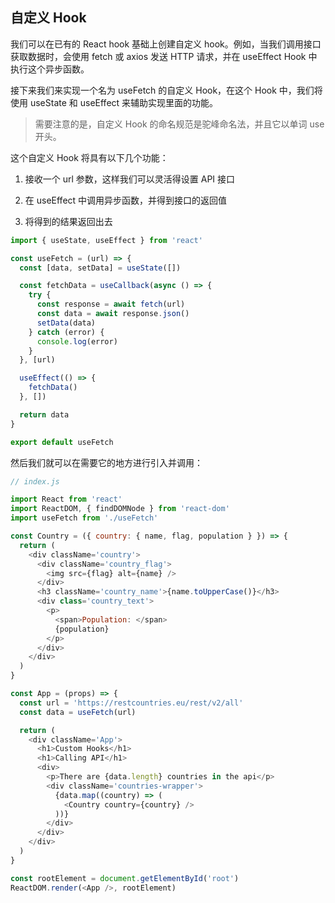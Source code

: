 ## 自定义 Hook

我们可以在已有的 React hook 基础上创建自定义 hook。例如，当我们调用接口获取数据时，会使用 fetch 或 axios 发送 HTTP 请求，并在 useEffect Hook 中执行这个异步函数。

接下来我们来实现一个名为 useFetch 的自定义 Hook，在这个 Hook 中，我们将使用 useState 和 useEffect 来辅助实现里面的功能。

> 需要注意的是，自定义 Hook 的命名规范是驼峰命名法，并且它以单词 use 开头。

这个自定义 Hook 将具有以下几个功能：

1. 接收一个 url 参数，这样我们可以灵活得设置 API 接口

2. 在 useEffect 中调用异步函数，并得到接口的返回值

3. 将得到的结果返回出去

```js
import { useState, useEffect } from 'react'

const useFetch = (url) => {
  const [data, setData] = useState([])

  const fetchData = useCallback(async () => {
    try {
      const response = await fetch(url)
      const data = await response.json()
      setData(data)
    } catch (error) {
      console.log(error)
    }
  }, [url)

  useEffect(() => {
    fetchData()
  }, [])

  return data
}

export default useFetch
```

然后我们就可以在需要它的地方进行引入并调用：

```js
// index.js

import React from 'react'
import ReactDOM, { findDOMNode } from 'react-dom'
import useFetch from './useFetch'

const Country = ({ country: { name, flag, population } }) => {
  return (
    <div className='country'>
      <div className='country_flag'>
        <img src={flag} alt={name} />
      </div>
      <h3 className='country_name'>{name.toUpperCase()}</h3>
      <div class='country_text'>
        <p>
          <span>Population: </span>
          {population}
        </p>
      </div>
    </div>
  )
}

const App = (props) => {
  const url = 'https://restcountries.eu/rest/v2/all'
  const data = useFetch(url)

  return (
    <div className='App'>
      <h1>Custom Hooks</h1>
      <h1>Calling API</h1>
      <div>
        <p>There are {data.length} countries in the api</p>
        <div className='countries-wrapper'>
          {data.map((country) => (
            <Country country={country} />
          ))}
        </div>
      </div>
    </div>
  )
}

const rootElement = document.getElementById('root')
ReactDOM.render(<App />, rootElement)
```


